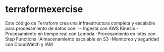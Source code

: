 # terraformexercise
Este código de Terraform crea una infraestructura completa y escalable para procesamiento de datos con:
-- Ingesta con AWS Kinesis
-Procesamiento en tiempo real con Lambda
-Procesamiento en lotes con Step Functions
-Almacenamiento escalable en S3
-Monitoreo y seguridad con CloudWatch y IAM
